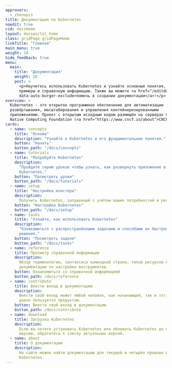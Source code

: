 ```yaml
---
approvers:
  - chenopis
title: Документация по Kubernetes
noedit: true
cid: docsHome
layout: docsportal_home
class: gridPage gridPageHome
linkTitle: "Главная"
main_menu: true
weight: 10
hide_feedback: true
menu:
  main:
    title: "Документация"
    weight: 20
    post: >
      <p>Научитесь использовать Kubernetes и узнайте основные понятия, изучите
      примеры и справочную информацию. Также вы можете <a href="/editdocs/"
      data-auto-burger-exclude>помочь в создании документации</a>!</p>
overview: >
  Kubernetes - это открытое программное обеспечение для автоматизации
  развёртывания, масштабирования и управления контейнеризированными
  приложениями. Проект с открытым исходным кодом размещён на серверах Cloud
  Native Computing Foundation (<a href="https://www.cncf.io/about">CNCF</a>).
cards:
  - name: concepts
    title: "Основы"
    description: "Узнайте о Kubernetes и его фундаментальные понятия."
    button: "Начать"
    button_path: "/docs/concepts"
  - name: tutorials
    title: "Попробуйте Kubernetes"
    description:
      "Пройдите серию уроков чтобы узнать, как развернуть приложение в
      Kubernetes."
    button: "Посмотреть уроки"
    button_path: "/docs/tutorials"
  - name: setup
    title: "Настройка кластера"
    description:
      Получить Kubernetes, запущенный с учётом ваших потребностей и ресурсов."
    button: "Настройка Kubernetes"
    button_path: "/docs/setup"
  - name: tasks
    title: "Узнайте, как использовать Kubernetes"
    description:
      "Ознакомиться с распространёнными задачами и способами их быстрого
      решения."
    button: "Посмотреть задачи"
    button_path: "/docs/tasks"
  - name: reference
    title: Просмотр справочной информации
    description:
      Обзор терминологии, синтаксиса командной строки, типов ресурсов API и
      документации по настройке инструментов.
    button: Ознакомиться со справочной информацией
    button_path: /docs/reference
  - name: contribute
    title: Внести вклад в документацию
    description:
      Внести свой вклад может любой человек, как начинающий, так и тот, кто уже
      давно пользуется продуктом.
    button: Внести свой вклад в документацию
    button_path: /docs/contribute
  - name: download
    title: Загрузка Kubernetes
    description:
      Если вы хотите установить Kubernetes или обновить Kubernetes до последней
      версии, обратитесь к списку актуальных версий.
  - name: about
    title: О документации
    description:
      На сайте можно найти документацию для текущей и четырёх прошлых версий
      Kubernetes.
---
```


